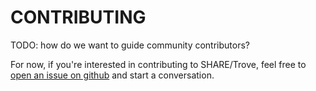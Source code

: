 # CONTRIBUTING

TODO: how do we want to guide community contributors?

For now, if you're interested in contributing to SHARE/Trove, feel free to
[open an issue on github](https://github.com/CenterForOpenScience/SHARE/issues)
and start a conversation.

